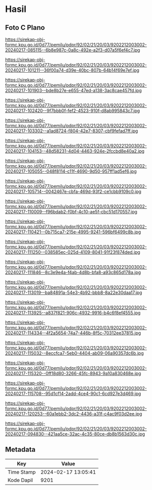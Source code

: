 # Hasil

## Foto C Plano

https://sirekap-obj-formc.kpu.go.id/0d77/pemilu/pdpr/92/02/21/20/03/9202212003002-20240217-085115--6b8e987c-0a8c-492e-a2f3-d07a5f6ef4c7.jpg

https://sirekap-obj-formc.kpu.go.id/0d77/pemilu/pdpr/92/02/21/20/03/9202212003002-20240217-101211--36f00a74-d39e-40bc-807b-64b14f69e7ef.jpg

https://sirekap-obj-formc.kpu.go.id/0d77/pemilu/pdpr/92/02/21/20/03/9202212003002-20240217-101903--bde8b27e-e655-47ed-a138-3ac8cae457fd.jpg

https://sirekap-obj-formc.kpu.go.id/0d77/pemilu/pdpr/92/02/21/20/03/9202212003002-20240217-102420--9f7bbb0f-fef2-4523-910f-d8ab995843c7.jpg

https://sirekap-obj-formc.kpu.go.id/0d77/pemilu/pdpr/92/02/21/20/03/9202212003002-20240217-103302--a1ad8724-f804-42e7-8307-cbf9fefad7ff.jpg

https://sirekap-obj-formc.kpu.go.id/0d77/pemilu/pdpr/92/02/21/20/03/9202212003002-20240217-104153--48d58231-4d04-4463-924e-2fccbd8e40a2.jpg

https://sirekap-obj-formc.kpu.go.id/0d77/pemilu/pdpr/92/02/21/20/03/9202212003002-20240217-105055--048f8114-c11f-4690-9d50-957ff1ad5ef6.jpg

https://sirekap-obj-formc.kpu.go.id/0d77/pemilu/pdpr/92/02/21/20/03/9202212003002-20240217-105714--0042467e-cbfa-469d-93f2-ce1cbb9109c0.jpg

https://sirekap-obj-formc.kpu.go.id/0d77/pemilu/pdpr/92/02/21/20/03/9202212003002-20240217-110009--f96bdab2-f0bf-4c10-ae5f-cbc51d170557.jpg

https://sirekap-obj-formc.kpu.go.id/0d77/pemilu/pdpr/92/02/21/20/03/9202212003002-20240217-110421--0b715ca7-215e-4995-9241-596bf6499c8b.jpg

https://sirekap-obj-formc.kpu.go.id/0d77/pemilu/pdpr/92/02/21/20/03/9202212003002-20240217-111250--038585ec-025d-4109-8041-91f23f874ded.jpg

https://sirekap-obj-formc.kpu.go.id/0d77/pemilu/pdpr/92/02/21/20/03/9202212003002-20240217-111846--8c3e9e4a-f4ab-4d8b-bfa8-a93c865d178a.jpg

https://sirekap-obj-formc.kpu.go.id/0d77/pemilu/pdpr/92/02/21/20/03/9202212003002-20240217-113019--ba84891a-54e3-4b92-bbb8-8a22e30daa17.jpg

https://sirekap-obj-formc.kpu.go.id/0d77/pemilu/pdpr/92/02/21/20/03/9202212003002-20240217-113925--a837f821-906c-4932-9916-b4c6f8ef4555.jpg

https://sirekap-obj-formc.kpu.go.id/0d77/pemilu/pdpr/92/02/21/20/03/9202212003002-20240217-114334--4f2a5654-74a7-446b-8f5c-70312ee37815.jpg

https://sirekap-obj-formc.kpu.go.id/0d77/pemilu/pdpr/92/02/21/20/03/9202212003002-20240217-115032--8eccfca7-5eb0-4404-ab09-06a90357dc6b.jpg

https://sirekap-obj-formc.kpu.go.id/0d77/pemilu/pdpr/92/02/21/20/03/9202212003002-20240217-115320--0ff18d80-3266-45fc-8943-9a10a830468e.jpg

https://sirekap-obj-formc.kpu.go.id/0d77/pemilu/pdpr/92/02/21/20/03/9202212003002-20240217-115708--95d1cf14-2add-4ce4-90c1-6cd927e3d469.jpg

https://sirekap-obj-formc.kpu.go.id/0d77/pemilu/pdpr/92/02/21/20/03/9202212003002-20240217-120253--60a1ebb2-3dc2-4436-a31f-c4ac9f03d2ee.jpg

https://sirekap-obj-formc.kpu.go.id/0d77/pemilu/pdpr/92/02/21/20/03/9202212003002-20240217-094830--421aa5ce-32ac-4c35-80ce-db8b1563d30c.jpg


## Metadata

| Key        | Value               |
| ---------- | ------------------- |
| Time Stamp | 2024-02-17 13:05:41 |
| Kode Dapil | 9201                |



